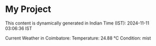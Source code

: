 # My Project

This content is dynamically generated in Indian Time (IST): 2024-11-11 03:06:36 IST


Current Weather in Coimbatore:
Temperature: 24.88 °C
Condition: mist
